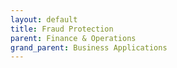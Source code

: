 ```yaml
---
layout: default
title: Fraud Protection
parent: Finance & Operations
grand_parent: Business Applications
---
```

